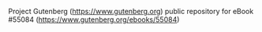 Project Gutenberg (https://www.gutenberg.org) public repository for
eBook #55084 (https://www.gutenberg.org/ebooks/55084)
